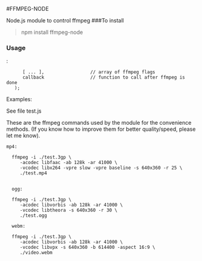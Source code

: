 #FFMPEG-NODE

Node.js module to control ffmpeg
###To install
>npm install ffmpeg-node

<h3>Usage</h3>:

```   ffmpeg.call(
      [ ... ],                 // array of ffmpeg flags
      callback                 // function to call after ffmpeg is done
   );
   ```

<p>Examples:</p>

<p>   See file test.js

These are the ffmpeg commands used by the module for the convenience methods.
(If you know how to improve them for better quality/speed, please let me know).</p>

 ```
 mp4:

   ffmpeg -i ./test.3gp \
      -acodec libfaac -ab 128k -ar 41000 \
      -vcodec libx264 -vpre slow -vpre baseline -s 640x360 -r 25 \
      ./test.mp4


   ogg:

   ffmpeg -i ./test.3gp \
      -acodec libvorbis -ab 128k -ar 41000 \
      -vcodec libtheora -s 640x360 -r 30 \
      ./test.ogg

   webm:

   ffmpeg -i ./test.3gp \
      -acodec libvorbis -ab 128k -ar 41000 \
      -vcodec libvpx -s 640x360 -b 614400 -aspect 16:9 \
      ./video.webm

``` 
